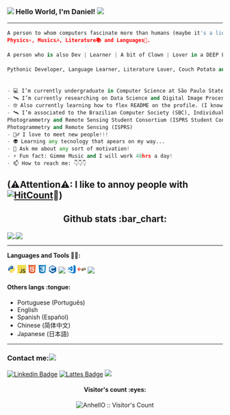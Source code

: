 ### <img src="https://github.com/TheDudeThatCode/TheDudeThatCode/blob/master/Assets/Hi.gif" width="29px"> Hello World, I'm Daniel!  <img src="https://github.com/TheDudeThatCode/TheDudeThatCode/blob/master/Assets/Earth.gif" width="24px">
---- 

```Python
A person to whom computers fascinate more than humans (maybe it's a lie), a person with great interest in Astronomy🔭, 
Physics⚛️, Musics🎶, Literature📚 and Languages📖.

A person who is also Dev | Learner | A bit of Clown | Lover in a DEEP Life!!

Pythonic Developer, Language Learner, Literature Lover, Couch Potato and Workaholic in the same time and much more...LOL


- 💻 I’m currently undergraduate in Computer Science at São Paulo State University (UNESP), Brazil.
- 🛰 I’m currently researching on Data Science and Digital Image Processing applied to Remote Sensing.
- 🤓 Also currently learning how to flex README on the profile. (I know...everytime is "currently")
- 🛰 I’m associated to the Brazilian Computer Society (SBC), Individual Member of the International Society for 
Photogrammetry and Remote Sensing Student Consortium (ISPRS Student Consortium) and of the International Society for 
Photogrammetry and Remote Sensing (ISPRS)
- 🤸‍♂️ I love to meet new people!!!
- 👽 Learning any tecnology that apears on my way...
- 💬 Ask me about any sort of motivation!
- ⚡ Fun fact: Gimme Music and I will work 48hrs a day!
- 📫 How to reach me: 👇👇👇
```
(⚠Attention⚠: I like to annoy people with [![HitCount](http://hits.dwyl.com/deut-erium/deut-erium.svg)](http://hits.dwyl.com/deut-erium/deut-erium)🧙)
---- 
<h2 align="center">Github stats :bar_chart:</h2>

<a href="https://github.com/anuraghazra/github-readme-stats">
  <img align="center" src="https://github-readme-stats.vercel.app/api?username=yingyangtongxue&count_private=true&show_icons=true&theme=chartreuse-dark" />
</a>
<a href="https://github.com/anuraghazra/convoychat">
  <img align="center" src="https://github-readme-stats.vercel.app/api/top-langs/?username=yingyangtongxue&layout=compact&theme=chartreuse-dark&count_private=true" />
</a>

----

**Languages and Tools :man_technologist::**  

<code><img height="20" src="https://raw.githubusercontent.com/devicons/devicon/master/icons/python/python-original.svg"></code>
<code><img height="20" src="https://raw.githubusercontent.com/github/explore/80688e429a7d4ef2fca1e82350fe8e3517d3494d/topics/javascript/javascript.png"></code>
<code><img height="20" src="https://raw.githubusercontent.com/devicons/devicon/master/icons/html5/html5-original.svg"></code>
<code><img height="20" src="https://raw.githubusercontent.com/devicons/devicon/master/icons/css3/css3-original.svg"></code>
<code><img height="20" src="https://raw.githubusercontent.com/devicons/devicon/master/icons/c/c-original.svg"></code>
<code><img height="20" src="https://www.flaticon.com/svg/static/icons/svg/226/226777.svg"></code>
<code><img height="20" src="https://raw.githubusercontent.com/github/explore/80688e429a7d4ef2fca1e82350fe8e3517d3494d/topics/visual-studio-code/visual-studio-code.png"></code>
<code><img height="20" src="https://raw.githubusercontent.com/github/explore/80688e429a7d4ef2fca1e82350fe8e3517d3494d/topics/git/git.png"></code>
<code><img height="20" src="https://upload.wikimedia.org/wikipedia/commons/0/01/Windows_Terminal_Logo_256x256.png"></code>


<h4>Others langs :tongue:</h4>

* Portuguese (Português)
* English 
* Spanish (Español) 
* Chinese (简体中文) 
* Japanese (日本語)

---- 

### Contact me:<img src="https://github.com/TheDudeThatCode/TheDudeThatCode/blob/master/Assets/Handshake.gif" height="32px">

[![Linkedin Badge](https://img.shields.io/badge/-LinkedIn-blue?style=flat-square&logo=Linkedin&logoColor=white&link=https://www.linkedin.com/in/daniel-nunes-monteiro-789094185)](https://www.linkedin.com/in/daniel-nunes-monteiro-789094185)
[![Lattes Badge](https://img.shields.io/badge/Lattes-blue?link=http://lattes.cnpq.br/5712124977837346)](http://lattes.cnpq.br/5712124977837346)
<a href = "mailto: daniel.n.monteiro@unesp.com"><img src="https://img.shields.io/badge/Gmail-red?style=flat-square&logo=Gmail&logoColor=white" target="_blank"></a>

<h4 align="center">Visitor's count :eyes:</h4>

<p align="center"><img src="https://profile-counter.glitch.me/{AnhellO}/count.svg" alt="AnhellO :: Visitor's Count" /></p>
